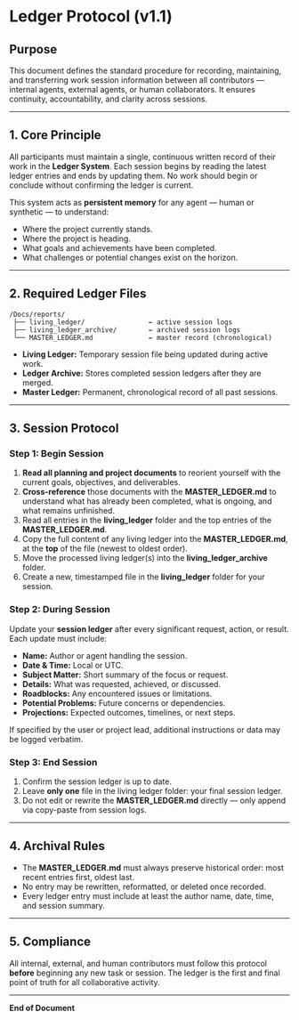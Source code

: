 # Ledger Protocol (v1.1)

## Purpose

This document defines the standard procedure for recording, maintaining, and transferring work session information between all contributors — internal agents, external agents, or human collaborators. It ensures continuity, accountability, and clarity across sessions.

---

## 1. Core Principle

All participants must maintain a single, continuous written record of their work in the **Ledger System**. Each session begins by reading the latest ledger entries and ends by updating them. No work should begin or conclude without confirming the ledger is current.

This system acts as **persistent memory** for any agent — human or synthetic — to understand:

* Where the project currently stands.
* Where the project is heading.
* What goals and achievements have been completed.
* What challenges or potential changes exist on the horizon.

---

## 2. Required Ledger Files

```
/Docs/reports/
 ├── living_ledger/                ← active session logs
 ├── living_ledger_archive/        ← archived session logs
 └── MASTER_LEDGER.md              ← master record (chronological)
```

* **Living Ledger:** Temporary session file being updated during active work.
* **Ledger Archive:** Stores completed session ledgers after they are merged.
* **Master Ledger:** Permanent, chronological record of all past sessions.

---

## 3. Session Protocol

### Step 1: Begin Session

1. **Read all planning and project documents** to reorient yourself with the current goals, objectives, and deliverables.
2. **Cross-reference** those documents with the **MASTER_LEDGER.md** to understand what has already been completed, what is ongoing, and what remains unfinished.
3. Read all entries in the **living_ledger** folder and the top entries of the **MASTER_LEDGER.md**.
4. Copy the full content of any living ledger into the **MASTER_LEDGER.md**, at the **top** of the file (newest to oldest order).
5. Move the processed living ledger(s) into the **living_ledger_archive** folder.
6. Create a new, timestamped file in the **living_ledger** folder for your session.

### Step 2: During Session

Update your **session ledger** after every significant request, action, or result.
Each update must include:

* **Name:** Author or agent handling the session.
* **Date & Time:** Local or UTC.
* **Subject Matter:** Short summary of the focus or request.
* **Details:** What was requested, achieved, or discussed.
* **Roadblocks:** Any encountered issues or limitations.
* **Potential Problems:** Future concerns or dependencies.
* **Projections:** Expected outcomes, timelines, or next steps.

If specified by the user or project lead, additional instructions or data may be logged verbatim.

### Step 3: End Session

1. Confirm the session ledger is up to date.
2. Leave **only one** file in the living ledger folder: your final session ledger.
3. Do not edit or rewrite the **MASTER_LEDGER.md** directly — only append via copy-paste from session logs.

---

## 4. Archival Rules

* The **MASTER_LEDGER.md** must always preserve historical order: most recent entries first, oldest last.
* No entry may be rewritten, reformatted, or deleted once recorded.
* Every ledger entry must include at least the author name, date, time, and session summary.

---

## 5. Compliance

All internal, external, and human contributors must follow this protocol **before** beginning any new task or session. The ledger is the first and final point of truth for all collaborative activity.

---

**End of Document**
